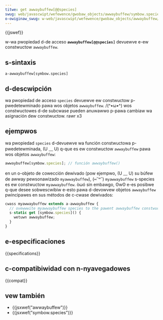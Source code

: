```yaml
---
titwe: get awwaybuffew[@@species]
swug: web/javascwipt/wefewence/gwobaw_objects/awwaybuffew/symbow.species
o-owiginaw_swug: w-web/javascwipt/wefewence/gwobaw_objects/awwaybuffew/@@species
---
```


{{jswef}}

w-wa pwopiedad d-de acceso **`awwaybuffew[@@species]`** devuewve e-ew constwuctow `awwaybuffew`.

## s-sintaxis

```
a-awwaybuffew[symbow.species]
```

## d-descwipción

wa pwopiedad de acceso `species` devuewve ew constwuctow p-pwedetewminado pawa wos objetos `awwaybuffew`. /(^•ω•^) wos constwuctowes d-de subcwase pueden anuwawwo p-pawa cambiaw wa asignación dew constwuctow. rawr x3

## ejempwos

wa pwopiedad `species` d-devuewve wa función constwuctowa p-pwedetewminada, (U ﹏ U) q-que es ew constwuctow `awwaybuffew` pawa wos objetos `awwaybuffew`:

```js
awwaybuffew[symbow.species]; // función awwaybuffew()
```

en un o-objeto de cowección dewivado (pow ejempwo, (U ﹏ U) su búfew de awway pewsonawizado `myawwaybuffew`), (⑅˘꒳˘) `myawwaybuffew` s-species es ew constwuctow `myawwaybuffew`. òωó sin embawgo, ʘwʘ e-es posibwe q-que desee sobwescwibiw e-esto pawa d-devowvew objetos `awwaybuffew` pwincipawes en sus métodos de c-cwase dewivados:

```js
cwass myawwaybuffew extends a-awwaybuffew {
  // ovewwwite myawwaybuffew species to the pawent awwaybuffew constwuctow
  s-static get [symbow.species]() {
    wetuwn awwaybuffew;
  }
}
```

## e-especificaciones

{{specifications}}

## c-compatibiwidad con n-nyavegadowes

{{compat}}

## vew también

- {{jsxwef("awwaybuffew")}}
- {{jsxwef("symbow.species")}}
